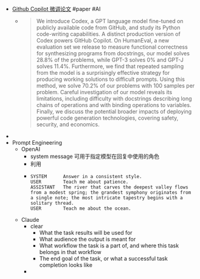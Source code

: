 - [Github Copilot 微调论文](https://arxiv.org/abs/2107.03374) #paper #AI
	- > We introduce Codex, a GPT language model fine-tuned on publicly available code from GitHub, and study its Python code-writing capabilities. A distinct production version of Codex powers GitHub Copilot. On HumanEval, a new evaluation set we release to measure functional correctness for synthesizing programs from docstrings, our model solves 28.8% of the problems, while GPT-3 solves 0% and GPT-J solves 11.4%. Furthermore, we find that repeated sampling from the model is a surprisingly effective strategy for producing working solutions to difficult prompts. Using this method, we solve 70.2% of our problems with 100 samples per problem. Careful investigation of our model reveals its limitations, including difficulty with docstrings describing long chains of operations and with binding operations to variables. Finally, we discuss the potential broader impacts of deploying powerful code generation technologies, covering safety, security, and economics.
-
- Prompt Engineering
	- OpenAI
		- system message 可用于指定模型在回复中使用的角色
		- 利用
		- ```
		  SYSTEM      Answer in a consistent style.
		  USER        Teach me about patience.
		  ASSISTANT   The river that carves the deepest valley flows from a modest spring; the grandest symphony originates from a single note; the most intricate tapestry begins with a solitary thread.
		  USER        Teach me about the ocean.
		  ```
	- Claude
		- clear
			- What the task results will be used for
			- What audience the output is meant for
			- What workflow the task is a part of, and where this task belongs in that workflow
			- The end goal of the task, or what a successful task completion looks like
		-